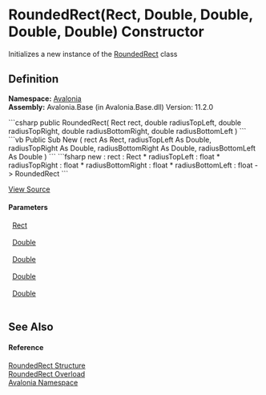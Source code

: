 # RoundedRect(Rect, Double, Double, Double, Double) Constructor


Initializes a new instance of the <a href="T_Avalonia_RoundedRect">RoundedRect</a> class



## Definition
**Namespace:** <a href="N_Avalonia">Avalonia</a>  
**Assembly:** Avalonia.Base (in Avalonia.Base.dll) Version: 11.2.0

<Tabs groupId="api-code-preview">
<TabItem value="csharp" label="C#">
```csharp
public RoundedRect(
	Rect rect,
	double radiusTopLeft,
	double radiusTopRight,
	double radiusBottomRight,
	double radiusBottomLeft
)
```
</TabItem>
<TabItem value="vb" label="VB">
```vb
Public Sub New ( 
	rect As Rect,
	radiusTopLeft As Double,
	radiusTopRight As Double,
	radiusBottomRight As Double,
	radiusBottomLeft As Double
)
```
</TabItem>
<TabItem value="fsharp" label="F#">
```fsharp
new : 
        rect : Rect * 
        radiusTopLeft : float * 
        radiusTopRight : float * 
        radiusBottomRight : float * 
        radiusBottomLeft : float -> RoundedRect
```
</TabItem>
</Tabs>



<a href="https://github.com/AvaloniaUI/Avalonia/tree/master/src/Avalonia.Base/RoundedRect.cs#L60" title="View the source code">View Source</a>



#### Parameters
<dl><dt>  <a href="T_Avalonia_Rect">Rect</a></dt><dd> </dd><dt>  <a href="https://learn.microsoft.com/dotnet/api/system.double" target="_blank" rel="noopener noreferrer">Double</a></dt><dd> </dd><dt>  <a href="https://learn.microsoft.com/dotnet/api/system.double" target="_blank" rel="noopener noreferrer">Double</a></dt><dd> </dd><dt>  <a href="https://learn.microsoft.com/dotnet/api/system.double" target="_blank" rel="noopener noreferrer">Double</a></dt><dd> </dd><dt>  <a href="https://learn.microsoft.com/dotnet/api/system.double" target="_blank" rel="noopener noreferrer">Double</a></dt><dd> </dd></dl>

## See Also


#### Reference
<a href="T_Avalonia_RoundedRect">RoundedRect Structure</a>  
<a href="Overload_Avalonia_RoundedRect__ctor">RoundedRect Overload</a>  
<a href="N_Avalonia">Avalonia Namespace</a>  
